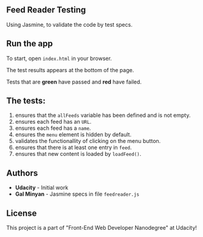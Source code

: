## Feed Reader Testing
Using Jasmine, to validate the code by test specs.

## Run the app
To start, open `index.html` in your browser.

The test results appears at the bottom of the page.

Tests that are **green** have passed and **red** have failed.

## The tests:
1. ensures that the `allFeeds` variable has been defined and is not empty.
2. ensures each feed has an `URL`.
3. ensures each feed has a `name`.
4. ensures the `menu` element is hidden by default.
5. validates the functionallity of clicking on the menu button.
6. ensures that there is at least one entry in `feed`.
7. ensures that new content is loaded by `loadFeed()`.

## Authors
* **Udacity** - Initial work
* **Gal Minyan** - Jasmine specs in file `feedreader.js`

## License
This project is a part of "Front-End Web Developer Nanodegree" at Udacity!